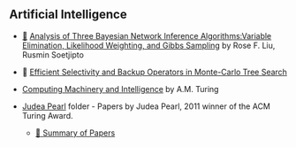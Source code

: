 ## Artificial Intelligence

* [:scroll:](3-bayesian-network-inference-algorithm.pdf) [Analysis of Three Bayesian Network Inference Algorithms:Variable Elimination, Likelihood Weighting, and Gibbs Sampling](https://github.com/papers-we-love/papers-we-love/blob/master/artificial_intelligence/3-bayesian-network-inference-algorithm.pdf) by Rose F. Liu, Rusmin Soetjipto

* :scroll: [Efficient Selectivity and Backup Operators in Monte-Carlo Tree Search](efficient-selectivity-and-backup-operators-in-monte-carlo-tree-search.pdf)

* [Computing Machinery and Intelligence](http://www.csee.umbc.edu/courses/471/papers/turing.pdf) by A.M. Turing

* [Judea Pearl](http://bayes.cs.ucla.edu/jp_home.html) folder - Papers by Judea Pearl, 2011 winner of the ACM Turing Award.
   * [:open_file_folder: Summary of Papers](judea_pearl/)